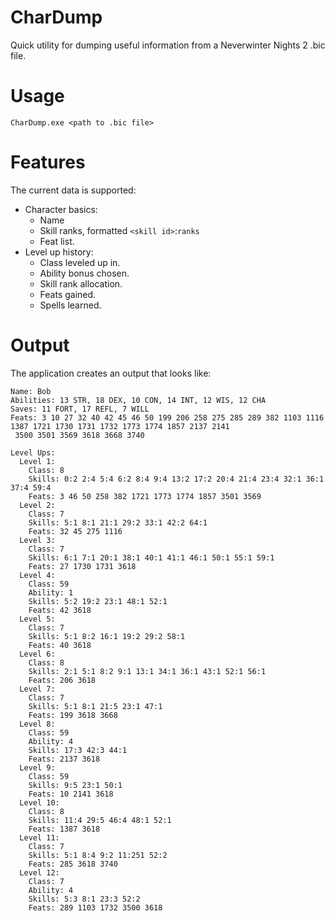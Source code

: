# CharDump
Quick utility for dumping useful information from a Neverwinter Nights 2 .bic file.


# Usage
```
CharDump.exe <path to .bic file>
```

# Features
The current data is supported:

* Character basics:
	* Name
	* Skill ranks, formatted `<skill id>`:`ranks`
	* Feat list.
* Level up history:
	* Class leveled up in.
	* Ability bonus chosen.
	* Skill rank allocation.
	* Feats gained.
	* Spells learned.

# Output
The application creates an output that looks like:
```
Name: Bob
Abilities: 13 STR, 18 DEX, 10 CON, 14 INT, 12 WIS, 12 CHA
Saves: 11 FORT, 17 REFL, 7 WILL
Feats: 3 10 27 32 40 42 45 46 50 199 206 258 275 285 289 382 1103 1116 1387 1721 1730 1731 1732 1773 1774 1857 2137 2141
 3500 3501 3569 3618 3668 3740

Level Ups:
  Level 1:
    Class: 8
    Skills: 0:2 2:4 5:4 6:2 8:4 9:4 13:2 17:2 20:4 21:4 23:4 32:1 36:1 37:4 59:4
    Feats: 3 46 50 258 382 1721 1773 1774 1857 3501 3569
  Level 2:
    Class: 7
    Skills: 5:1 8:1 21:1 29:2 33:1 42:2 64:1
    Feats: 32 45 275 1116
  Level 3:
    Class: 7
    Skills: 6:1 7:1 20:1 38:1 40:1 41:1 46:1 50:1 55:1 59:1
    Feats: 27 1730 1731 3618
  Level 4:
    Class: 59
    Ability: 1
    Skills: 5:2 19:2 23:1 48:1 52:1
    Feats: 42 3618
  Level 5:
    Class: 7
    Skills: 5:1 8:2 16:1 19:2 29:2 58:1
    Feats: 40 3618
  Level 6:
    Class: 8
    Skills: 2:1 5:1 8:2 9:1 13:1 34:1 36:1 43:1 52:1 56:1
    Feats: 206 3618
  Level 7:
    Class: 7
    Skills: 5:1 8:1 21:5 23:1 47:1
    Feats: 199 3618 3668
  Level 8:
    Class: 59
    Ability: 4
    Skills: 17:3 42:3 44:1
    Feats: 2137 3618
  Level 9:
    Class: 59
    Skills: 9:5 23:1 50:1
    Feats: 10 2141 3618
  Level 10:
    Class: 8
    Skills: 11:4 29:5 46:4 48:1 52:1
    Feats: 1387 3618
  Level 11:
    Class: 7
    Skills: 5:1 8:4 9:2 11:251 52:2
    Feats: 285 3618 3740
  Level 12:
    Class: 7
    Ability: 4
    Skills: 5:3 8:1 23:3 52:2
    Feats: 289 1103 1732 3500 3618
```